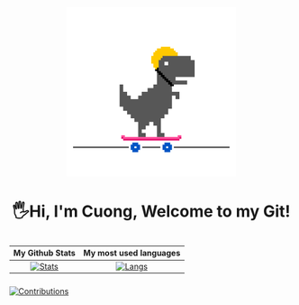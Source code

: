 <p align="center"> 
  <img alt="GIF" src="https://github.com/cuongphamduc/cuongphamduc/blob/main/Dino_Skate_Thumb.gif?raw=true" height="300" />
</p>
<h1 align="center"> 
  🖐Hi, I'm Cuong, Welcome to my Git! <height="60"> 
</h1>
  
<div align="center">
<table>
  
| My Github Stats             | My most used languages |
:-:|:-:
[![Stats](https://github-readme-stats.vercel.app/api?username=cuongphamduc&show_icons=true&theme=radical&count_private=true&hide=issues,contribs)](https://github.com/cuongphamduc)|[![Langs](https://github-readme-stats.vercel.app/api/top-langs/?username=cuongphamduc&layout=compact&theme=radical&hide=c%2b%2b)](https://github.com/cuongphamduc)
</table>
  </div>
     
###
[![Contributions](https://github-readme-activity-graph.cyclic.app/graph?username=cuongphamduc&theme=react-dark)](https://github.com/cuongphamduc)  
<!-- ### My trophy:  
   
![rank](https://github-profile-trophy.vercel.app/?username=cuongphamduc&theme=dracula) -->
